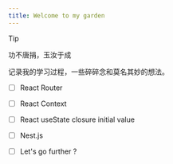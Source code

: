 ```yaml
---
title: Welcome to my garden
---
```


> [!tip] 
> 功不唐捐，玉汝于成


记录我的学习过程，一些碎碎念和莫名其妙的想法。

- [ ] React Router
- [ ] React Context
- [ ] React useState closure initial value
- [ ] Nest.js
- [ ] Let's go further ?

